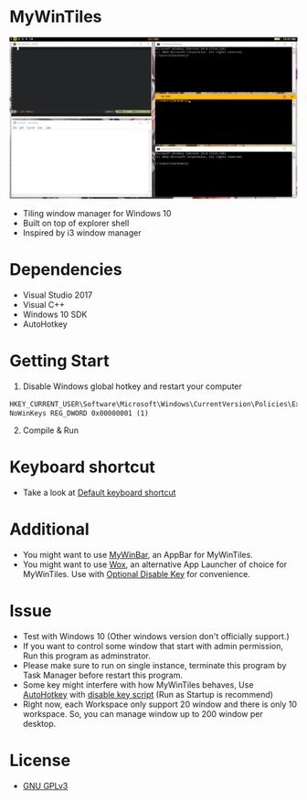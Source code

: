 # MyWinTiles
![pic](screenshots/pic.png)
- Tiling window manager for Windows 10
- Built on top of explorer shell
- Inspired by i3 window manager

# Dependencies
- Visual Studio 2017
- Visual C++
- Windows 10 SDK
- AutoHotkey

# Getting Start
1. Disable Windows global hotkey and restart your computer
```
HKEY_CURRENT_USER\Software\Microsoft\Windows\CurrentVersion\Policies\Explorer
NoWinKeys REG_DWORD 0x00000001 (1)
```
2. Compile & Run

# Keyboard shortcut
- Take a look at [Default keyboard shortcut](Keybind.md)

# Additional
- You might want to use [MyWinBar](https://github.com/CSaratakij/MyWinBar), an AppBar for MyWinTiles.
- You might want to use [Wox](https://github.com/Wox-launcher/Wox), an alternative App Launcher of choice for MyWinTiles.
Use with [Optional Disable Key](optinal_disable_keys.ahk) for convenience.

# Issue
- Test with Windows 10 (Other windows version don't officially support.)
- If you want to control some window that start with admin permission, Run this program as adminstrator.
- Please make sure to run on single instance, terminate this program by Task Manager before restart this program.
- Some key might interfere with how MyWinTiles behaves, Use [AutoHotkey](https://autohotkey.com/) with [disable key script](interfere_keys.ahk)
(Run as Startup is recommend)
- Right now, each Workspace only support 20 window and there is only 10 workspace.
So, you can manage window up to 200 window per desktop.

# License
- [GNU GPLv3](LICENSE)

